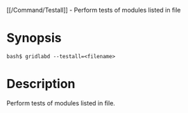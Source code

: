 [[/Command/Testall]] -  Perform tests of modules listed in file

# Synopsis
~~~
bash$ gridlabd --testall=<filename>                                    
~~~

# Description

 Perform tests of modules listed in file.

